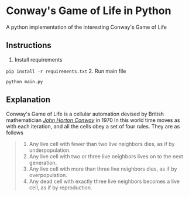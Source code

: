 
# Conway's Game of Life in Python

A python implementation of the interesting Conway's Game of Life

## Instructions

1. Install requirements

`pip install -r requirements.txt`
2. Run main file

`python main.py`

## Explanation

Conway's Game of Life is a cellular automation devised by British mathematician [*John Horton Conway*](https://en.wikipedia.org/wiki/John_Horton_Conway) in 1970
In this world time moves as with each iteration, and all the cells obey a set of four rules.
They are as follows

> 1. Any live cell with fewer than two live neighbors dies, as if by underpopulation.
> 2. Any live cell with two or three live neighbors lives on to the next generation.
> 3. Any live cell with more than three live neighbors dies, as if by overpopulation.
> 4. Any dead cell with exactly three live neighbors becomes a live cell, as if by reproduction.
